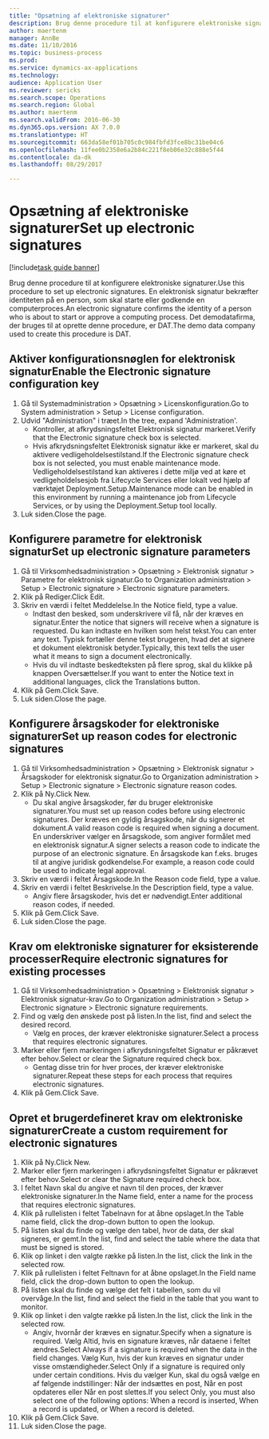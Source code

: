 ```yaml
--- 
title: "Opsætning af elektroniske signaturer"
description: Brug denne procedure til at konfigurere elektroniske signaturer.
author: maertenm
manager: AnnBe
ms.date: 11/10/2016
ms.topic: business-process
ms.prod: 
ms.service: dynamics-ax-applications
ms.technology: 
audience: Application User
ms.reviewer: sericks
ms.search.scope: Operations
ms.search.region: Global
ms.author: maertenm
ms.search.validFrom: 2016-06-30
ms.dyn365.ops.version: AX 7.0.0
ms.translationtype: HT
ms.sourcegitcommit: 663da58ef01b705c0c984fbfd3fce8bc31be04c6
ms.openlocfilehash: 11fee0b2358e6a2b84c221f8eb06e32c888e5f44
ms.contentlocale: da-dk
ms.lasthandoff: 08/29/2017

---
```

# <a name="set-up-electronic-signatures"></a><span data-ttu-id="899c5-103">Opsætning af elektroniske signaturer</span><span class="sxs-lookup"><span data-stu-id="899c5-103">Set up electronic signatures</span></span>

[!include[task guide banner](../../includes/task-guide-banner.md)]

<span data-ttu-id="899c5-104">Brug denne procedure til at konfigurere elektroniske signaturer.</span><span class="sxs-lookup"><span data-stu-id="899c5-104">Use this procedure to set up electronic signatures.</span></span> <span data-ttu-id="899c5-105">En elektronisk signatur bekræfter identiteten på en person, som skal starte eller godkende en computerproces.</span><span class="sxs-lookup"><span data-stu-id="899c5-105">An electronic signature confirms the identity of a person who is about to start or approve a computing process.</span></span> <span data-ttu-id="899c5-106">Det demodatafirma, der bruges til at oprette denne procedure, er DAT.</span><span class="sxs-lookup"><span data-stu-id="899c5-106">The demo data company used to create this procedure is DAT.</span></span>


## <a name="enable-the-electronic-signature-configuration-key"></a><span data-ttu-id="899c5-107">Aktiver konfigurationsnøglen for elektronisk signatur</span><span class="sxs-lookup"><span data-stu-id="899c5-107">Enable the Electronic signature configuration key</span></span>
1. <span data-ttu-id="899c5-108">Gå til Systemadministration > Opsætning > Licenskonfiguration.</span><span class="sxs-lookup"><span data-stu-id="899c5-108">Go to System administration > Setup > License configuration.</span></span>
2. <span data-ttu-id="899c5-109">Udvid "Administration" i træet.</span><span class="sxs-lookup"><span data-stu-id="899c5-109">In the tree, expand 'Administration'.</span></span>
    * <span data-ttu-id="899c5-110">Kontroller, at afkrydsningsfeltet Elektronisk signatur markeret.</span><span class="sxs-lookup"><span data-stu-id="899c5-110">Verify that the Electronic signature check box is selected.</span></span>  
    * <span data-ttu-id="899c5-111">Hvis afkrydsningsfeltet Elektronisk signatur ikke er markeret, skal du aktivere vedligeholdelsestilstand.</span><span class="sxs-lookup"><span data-stu-id="899c5-111">If the Electronic signature check box is not selected, you must enable maintenance mode.</span></span> <span data-ttu-id="899c5-112">Vedligeholdelsestilstand kan aktiveres i dette miljø ved at køre et vedligeholdelsesjob fra Lifecycle Services eller lokalt ved hjælp af værktøjet Deployment.Setup.</span><span class="sxs-lookup"><span data-stu-id="899c5-112">Maintenance mode can be enabled in this environment by running a maintenance job from Lifecycle Services, or by using the Deployment.Setup tool locally.</span></span>  
3. <span data-ttu-id="899c5-113">Luk siden.</span><span class="sxs-lookup"><span data-stu-id="899c5-113">Close the page.</span></span>

## <a name="set-up-electronic-signature-parameters"></a><span data-ttu-id="899c5-114">Konfigurere parametre for elektronisk signatur</span><span class="sxs-lookup"><span data-stu-id="899c5-114">Set up electronic signature parameters</span></span>
1. <span data-ttu-id="899c5-115">Gå til Virksomhedsadministration > Opsætning > Elektronisk signatur > Parametre for elektronisk signatur.</span><span class="sxs-lookup"><span data-stu-id="899c5-115">Go to Organization administration > Setup > Electronic signature > Electronic signature parameters.</span></span>
2. <span data-ttu-id="899c5-116">Klik på Rediger.</span><span class="sxs-lookup"><span data-stu-id="899c5-116">Click Edit.</span></span>
3. <span data-ttu-id="899c5-117">Skriv en værdi i feltet Meddelelse.</span><span class="sxs-lookup"><span data-stu-id="899c5-117">In the Notice field, type a value.</span></span>
    * <span data-ttu-id="899c5-118">Indtast den besked, som underskrivere vil få, når der kræves en signatur.</span><span class="sxs-lookup"><span data-stu-id="899c5-118">Enter the notice that signers will receive when a signature is requested.</span></span> <span data-ttu-id="899c5-119">Du kan indtaste en hvilken som helst tekst.</span><span class="sxs-lookup"><span data-stu-id="899c5-119">You can enter any text.</span></span> <span data-ttu-id="899c5-120">Typisk fortæller denne tekst brugeren, hvad det at signere et dokument elektronisk betyder.</span><span class="sxs-lookup"><span data-stu-id="899c5-120">Typically, this text tells the user what it means to sign a document electronically.</span></span>  
    * <span data-ttu-id="899c5-121">Hvis du vil indtaste beskedteksten på flere sprog, skal du klikke på knappen Oversættelser.</span><span class="sxs-lookup"><span data-stu-id="899c5-121">If you want to enter the Notice text in additional languages, click the Translations button.</span></span>  
4. <span data-ttu-id="899c5-122">Klik på Gem.</span><span class="sxs-lookup"><span data-stu-id="899c5-122">Click Save.</span></span>
5. <span data-ttu-id="899c5-123">Luk siden.</span><span class="sxs-lookup"><span data-stu-id="899c5-123">Close the page.</span></span>

## <a name="set-up-reason-codes-for-electronic-signatures"></a><span data-ttu-id="899c5-124">Konfigurere årsagskoder for elektroniske signaturer</span><span class="sxs-lookup"><span data-stu-id="899c5-124">Set up reason codes for electronic signatures</span></span>
1. <span data-ttu-id="899c5-125">Gå til Virksomhedsadministration > Opsætning > Elektronisk signatur > Årsagskoder for elektronisk signatur.</span><span class="sxs-lookup"><span data-stu-id="899c5-125">Go to Organization administration > Setup > Electronic signature > Electronic signature reason codes.</span></span>
2. <span data-ttu-id="899c5-126">Klik på Ny.</span><span class="sxs-lookup"><span data-stu-id="899c5-126">Click New.</span></span>
    * <span data-ttu-id="899c5-127">Du skal angive årsagskoder, før du bruger elektroniske signaturer.</span><span class="sxs-lookup"><span data-stu-id="899c5-127">You must set up reason codes before using electronic signatures.</span></span> <span data-ttu-id="899c5-128">Der kræves en gyldig årsagskode, når du signerer et dokument.</span><span class="sxs-lookup"><span data-stu-id="899c5-128">A valid reason code is required when signing a document.</span></span>     <span data-ttu-id="899c5-129">En underskriver vælger en årsagskode, som angiver formålet med en elektronisk signatur.</span><span class="sxs-lookup"><span data-stu-id="899c5-129">A signer selects a reason code to indicate the purpose of an electronic signature.</span></span> <span data-ttu-id="899c5-130">En årsagskode kan f.eks. bruges til at angive juridisk godkendelse.</span><span class="sxs-lookup"><span data-stu-id="899c5-130">For example, a reason code could be used to indicate legal approval.</span></span>  
3. <span data-ttu-id="899c5-131">Skriv en værdi i feltet Årsagskode.</span><span class="sxs-lookup"><span data-stu-id="899c5-131">In the Reason code field, type a value.</span></span>
4. <span data-ttu-id="899c5-132">Skriv en værdi i feltet Beskrivelse.</span><span class="sxs-lookup"><span data-stu-id="899c5-132">In the Description field, type a value.</span></span>
    * <span data-ttu-id="899c5-133">Angiv flere årsagskoder, hvis det er nødvendigt.</span><span class="sxs-lookup"><span data-stu-id="899c5-133">Enter additional reason codes, if needed.</span></span>  
5. <span data-ttu-id="899c5-134">Klik på Gem.</span><span class="sxs-lookup"><span data-stu-id="899c5-134">Click Save.</span></span>
6. <span data-ttu-id="899c5-135">Luk siden.</span><span class="sxs-lookup"><span data-stu-id="899c5-135">Close the page.</span></span>

## <a name="require-electronic-signatures-for-existing-processes"></a><span data-ttu-id="899c5-136">Krav om elektroniske signaturer for eksisterende processer</span><span class="sxs-lookup"><span data-stu-id="899c5-136">Require electronic signatures for existing processes</span></span>
1. <span data-ttu-id="899c5-137">Gå til Virksomhedsadministration > Opsætning > Elektronisk signatur > Elektronisk signatur-krav.</span><span class="sxs-lookup"><span data-stu-id="899c5-137">Go to Organization administration > Setup > Electronic signature > Electronic signature requirements.</span></span>
2. <span data-ttu-id="899c5-138">Find og vælg den ønskede post på listen.</span><span class="sxs-lookup"><span data-stu-id="899c5-138">In the list, find and select the desired record.</span></span>
    * <span data-ttu-id="899c5-139">Vælg en proces, der kræver elektroniske signaturer.</span><span class="sxs-lookup"><span data-stu-id="899c5-139">Select a process that requires electronic signatures.</span></span>  
3. <span data-ttu-id="899c5-140">Marker eller fjern markeringen i afkrydsningsfeltet Signatur er påkrævet efter behov.</span><span class="sxs-lookup"><span data-stu-id="899c5-140">Select or clear the Signature required check box.</span></span>
    * <span data-ttu-id="899c5-141">Gentag disse trin for hver proces, der kræver elektroniske signaturer.</span><span class="sxs-lookup"><span data-stu-id="899c5-141">Repeat these steps for each process that requires electronic signatures.</span></span>  
4. <span data-ttu-id="899c5-142">Klik på Gem.</span><span class="sxs-lookup"><span data-stu-id="899c5-142">Click Save.</span></span>

## <a name="create-a-custom-requirement-for-electronic-signatures"></a><span data-ttu-id="899c5-143">Opret et brugerdefineret krav om elektroniske signaturer</span><span class="sxs-lookup"><span data-stu-id="899c5-143">Create a custom requirement for electronic signatures</span></span>
1. <span data-ttu-id="899c5-144">Klik på Ny.</span><span class="sxs-lookup"><span data-stu-id="899c5-144">Click New.</span></span>
2. <span data-ttu-id="899c5-145">Marker eller fjern markeringen i afkrydsningsfeltet Signatur er påkrævet efter behov.</span><span class="sxs-lookup"><span data-stu-id="899c5-145">Select or clear the Signature required check box.</span></span>
3. <span data-ttu-id="899c5-146">I feltet Navn skal du angive et navn til den proces, der kræver elektroniske signaturer.</span><span class="sxs-lookup"><span data-stu-id="899c5-146">In the Name field, enter a name for the process that requires electronic signatures.</span></span>
4. <span data-ttu-id="899c5-147">Klik på rullelisten i feltet Tabelnavn for at åbne opslaget.</span><span class="sxs-lookup"><span data-stu-id="899c5-147">In the Table name field, click the drop-down button to open the lookup.</span></span>
5. <span data-ttu-id="899c5-148">På listen skal du finde og vælge den tabel, hvor de data, der skal signeres, er gemt.</span><span class="sxs-lookup"><span data-stu-id="899c5-148">In the list, find and select the table where the data that must be signed is stored.</span></span>
6. <span data-ttu-id="899c5-149">Klik op linket i den valgte række på listen.</span><span class="sxs-lookup"><span data-stu-id="899c5-149">In the list, click the link in the selected row.</span></span>
7. <span data-ttu-id="899c5-150">Klik på rullelisten i feltet Feltnavn for at åbne opslaget.</span><span class="sxs-lookup"><span data-stu-id="899c5-150">In the Field name field, click the drop-down button to open the lookup.</span></span>
8. <span data-ttu-id="899c5-151">På listen skal du finde og vælge det felt i tabellen, som du vil overvåge.</span><span class="sxs-lookup"><span data-stu-id="899c5-151">In the list, find and select the field in the table that you want to monitor.</span></span>
9. <span data-ttu-id="899c5-152">Klik op linket i den valgte række på listen.</span><span class="sxs-lookup"><span data-stu-id="899c5-152">In the list, click the link in the selected row.</span></span>
    * <span data-ttu-id="899c5-153">Angiv, hvornår der kræves en signatur.</span><span class="sxs-lookup"><span data-stu-id="899c5-153">Specify when a signature is required.</span></span>     <span data-ttu-id="899c5-154">Vælg Altid, hvis en signature kræves, når dataene i feltet ændres.</span><span class="sxs-lookup"><span data-stu-id="899c5-154">Select Always if a signature is required when the data in the field changes.</span></span>     <span data-ttu-id="899c5-155">Vælg Kun, hvis der kun kræves en signatur under visse omstændigheder.</span><span class="sxs-lookup"><span data-stu-id="899c5-155">Select Only if a signature is required only under certain conditions.</span></span> <span data-ttu-id="899c5-156">Hvis du vælger Kun, skal du også vælge en af følgende indstillinger: Når der indsættes en post, Når en post opdateres eller Når en post slettes.</span><span class="sxs-lookup"><span data-stu-id="899c5-156">If you select Only, you must also select one of the following options: When a record is inserted, When a record is updated, or When a record is deleted.</span></span>  
10. <span data-ttu-id="899c5-157">Klik på Gem.</span><span class="sxs-lookup"><span data-stu-id="899c5-157">Click Save.</span></span>
11. <span data-ttu-id="899c5-158">Luk siden.</span><span class="sxs-lookup"><span data-stu-id="899c5-158">Close the page.</span></span>


